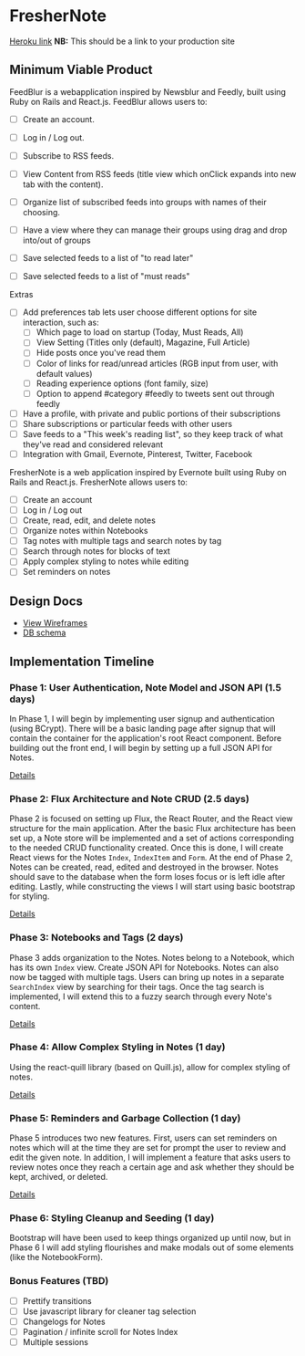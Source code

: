 # FresherNote

[Heroku link][heroku] **NB:** This should be a link to your production site

[heroku]: http://www.herokuapp.com

## Minimum Viable Product

FeedBlur is a webapplication inspired by Newsblur and Feedly, built using Ruby on Rails and React.js.
FeedBlur allows users to:

- [ ] Create an account.
- [ ] Log in / Log out.
- [ ] Subscribe to RSS feeds.
- [ ] View Content from RSS feeds (title view which onClick expands into new tab with the content).
- [ ] Organize list of subscribed feeds into groups with names of their choosing.
- [ ] Have a view where they can manage their groups using drag and drop into/out of groups
- [ ] Save selected feeds to a list of "to read later"
- [ ] Save selected feeds to a list of "must reads"


Extras
- [ ] Add preferences tab lets user choose different options for site interaction, such as:
  - [ ] Which page to load on startup (Today, Must Reads, All)
  - [ ] View Setting (Titles only (default), Magazine, Full Article)
  - [ ] Hide posts once you've read them
  - [ ] Color of links for read/unread articles (RGB input from user, with default values)
  - [ ] Reading experience options (font family, size)
  - [ ] Option to append #category #feedly to tweets sent out through feedly
- [ ] Have a profile, with private and public portions of their subscriptions
- [ ] Share subscriptions or particular feeds with other users
- [ ] Save feeds to a "This week's reading list", so they keep track of what they've read and considered relevant
- [ ] Integration with Gmail, Evernote, Pinterest, Twitter, Facebook

FresherNote is a web application inspired by Evernote built using Ruby on Rails
and React.js. FresherNote allows users to:

<!-- This is a Markdown checklist. Use it to keep track of your progress! -->

- [ ] Create an account
- [ ] Log in / Log out
- [ ] Create, read, edit, and delete notes
- [ ] Organize notes within Notebooks
- [ ] Tag notes with multiple tags and search notes by tag
- [ ] Search through notes for blocks of text
- [ ] Apply complex styling to notes while editing
- [ ] Set reminders on notes

## Design Docs
* [View Wireframes][view]
* [DB schema][schema]

[view]: ./docs/views.md
[schema]: ./docs/schema.md

## Implementation Timeline

### Phase 1: User Authentication, Note Model and JSON API (1.5 days)

In Phase 1, I will begin by implementing user signup and authentication (using
BCrypt). There will be a basic landing page after signup that will contain the
container for the application's root React component. Before building out the
front end, I will begin by setting up a full JSON API for Notes.

[Details][phase-one]

### Phase 2: Flux Architecture and Note CRUD (2.5 days)

Phase 2 is focused on setting up Flux, the React Router, and the React view
structure for the main application. After the basic Flux architecture has been
set up, a Note store will be implemented and a set of actions corresponding to
the needed CRUD functionality created. Once this is done, I will create React
views for the Notes `Index`, `IndexItem` and `Form`. At the end of Phase 2,
Notes can be created, read, edited and destroyed in the browser. Notes should
save to the database when the form loses focus or is left idle after editing.
Lastly, while constructing the views I will start using basic bootstrap for
styling.

[Details][phase-two]

### Phase 3: Notebooks and Tags (2 days)

Phase 3 adds organization to the Notes. Notes belong to a Notebook, which has
its own `Index` view. Create JSON API for Notebooks. Notes can also now be
tagged with multiple tags. Users can bring up notes in a separate `SearchIndex`
view by searching for their tags. Once the tag search is implemented, I will
extend this to a fuzzy search through every Note's content.

[Details][phase-three]

### Phase 4: Allow Complex Styling in Notes (1 day)

Using the react-quill library (based on Quill.js), allow for complex styling of
notes.

[Details][phase-four]

### Phase 5: Reminders and Garbage Collection (1 day)

Phase 5 introduces two new features. First, users can set reminders on notes
which will at the time they are set for prompt the user to review and edit the
given note. In addition, I will implement a feature that asks users to review
notes once they reach a certain age and ask whether they should be kept,
archived, or deleted.

[Details][phase-five]

### Phase 6: Styling Cleanup and Seeding (1 day)

Bootstrap will have been used to keep things organized up until now, but in
Phase 6 I will add styling flourishes and make modals out of some elements (like
the NotebookForm).

### Bonus Features (TBD)
- [ ] Prettify transitions
- [ ] Use javascript library for cleaner tag selection
- [ ] Changelogs for Notes
- [ ] Pagination / infinite scroll for Notes Index
- [ ] Multiple sessions

[phase-one]: ./docs/phases/phase1.md
[phase-two]: ./docs/phases/phase2.md
[phase-three]: ./docs/phases/phase3.md
[phase-four]: ./docs/phases/phase4.md
[phase-five]: ./docs/phases/phase5.md
